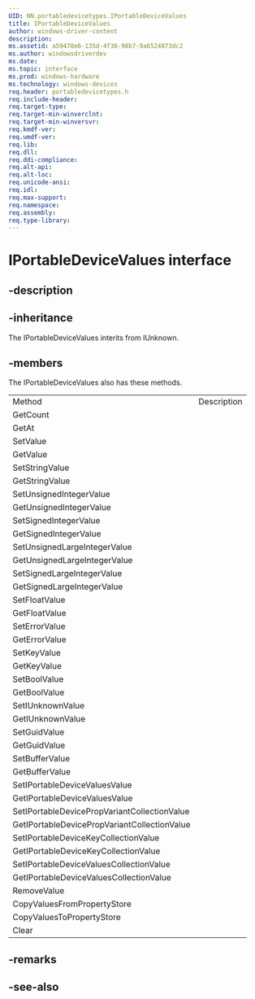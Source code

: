```yaml
---
UID: NN.portabledevicetypes.IPortableDeviceValues
title: IPortableDeviceValues
author: windows-driver-content
description: 
ms.assetid: a59470e6-135d-4f38-98b7-9a6524073dc2
ms.author: windowsdriverdev
ms.date: 
ms.topic: interface
ms.prod: windows-hardware
ms.technology: windows-devices
req.header: portabledevicetypes.h
req.include-header:
req.target-type:
req.target-min-winverclnt:
req.target-min-winversvr:
req.kmdf-ver:
req.umdf-ver:
req.lib:
req.dll:
req.ddi-compliance:
req.alt-api:
req.alt-loc:
req.unicode-ansi:
req.idl:
req.max-support:
req.namespace:
req.assembly:
req.type-library:
---
```


# IPortableDeviceValues interface

## -description



## -inheritance

The IPortableDeviceValues interits from IUnknown. 

## -members

<p>The IPortableDeviceValues also has these methods.</p>
<table>
	<tr>
		<td>Method</td>
		<td>Description</td>
	</tr>
	<tr>
		<td>GetCount</td>
		<td></td>
	</tr>
	<tr>
		<td>GetAt</td>
		<td></td>
	</tr>
	<tr>
		<td>SetValue</td>
		<td></td>
	</tr>
	<tr>
		<td>GetValue</td>
		<td></td>
	</tr>
	<tr>
		<td>SetStringValue</td>
		<td></td>
	</tr>
	<tr>
		<td>GetStringValue</td>
		<td></td>
	</tr>
	<tr>
		<td>SetUnsignedIntegerValue</td>
		<td></td>
	</tr>
	<tr>
		<td>GetUnsignedIntegerValue</td>
		<td></td>
	</tr>
	<tr>
		<td>SetSignedIntegerValue</td>
		<td></td>
	</tr>
	<tr>
		<td>GetSignedIntegerValue</td>
		<td></td>
	</tr>
	<tr>
		<td>SetUnsignedLargeIntegerValue</td>
		<td></td>
	</tr>
	<tr>
		<td>GetUnsignedLargeIntegerValue</td>
		<td></td>
	</tr>
	<tr>
		<td>SetSignedLargeIntegerValue</td>
		<td></td>
	</tr>
	<tr>
		<td>GetSignedLargeIntegerValue</td>
		<td></td>
	</tr>
	<tr>
		<td>SetFloatValue</td>
		<td></td>
	</tr>
	<tr>
		<td>GetFloatValue</td>
		<td></td>
	</tr>
	<tr>
		<td>SetErrorValue</td>
		<td></td>
	</tr>
	<tr>
		<td>GetErrorValue</td>
		<td></td>
	</tr>
	<tr>
		<td>SetKeyValue</td>
		<td></td>
	</tr>
	<tr>
		<td>GetKeyValue</td>
		<td></td>
	</tr>
	<tr>
		<td>SetBoolValue</td>
		<td></td>
	</tr>
	<tr>
		<td>GetBoolValue</td>
		<td></td>
	</tr>
	<tr>
		<td>SetIUnknownValue</td>
		<td></td>
	</tr>
	<tr>
		<td>GetIUnknownValue</td>
		<td></td>
	</tr>
	<tr>
		<td>SetGuidValue</td>
		<td></td>
	</tr>
	<tr>
		<td>GetGuidValue</td>
		<td></td>
	</tr>
	<tr>
		<td>SetBufferValue</td>
		<td></td>
	</tr>
	<tr>
		<td>GetBufferValue</td>
		<td></td>
	</tr>
	<tr>
		<td>SetIPortableDeviceValuesValue</td>
		<td></td>
	</tr>
	<tr>
		<td>GetIPortableDeviceValuesValue</td>
		<td></td>
	</tr>
	<tr>
		<td>SetIPortableDevicePropVariantCollectionValue</td>
		<td></td>
	</tr>
	<tr>
		<td>GetIPortableDevicePropVariantCollectionValue</td>
		<td></td>
	</tr>
	<tr>
		<td>SetIPortableDeviceKeyCollectionValue</td>
		<td></td>
	</tr>
	<tr>
		<td>GetIPortableDeviceKeyCollectionValue</td>
		<td></td>
	</tr>
	<tr>
		<td>SetIPortableDeviceValuesCollectionValue</td>
		<td></td>
	</tr>
	<tr>
		<td>GetIPortableDeviceValuesCollectionValue</td>
		<td></td>
	</tr>
	<tr>
		<td>RemoveValue</td>
		<td></td>
	</tr>
	<tr>
		<td>CopyValuesFromPropertyStore</td>
		<td></td>
	</tr>
	<tr>
		<td>CopyValuesToPropertyStore</td>
		<td></td>
	</tr>
	<tr>
		<td>Clear</td>
		<td></td>
	</tr>
</table>

## -remarks

## -see-also
